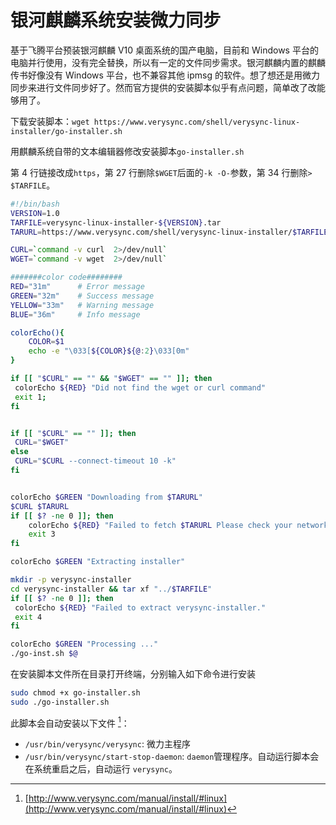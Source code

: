 # 银河麒麟系统安装微力同步


基于飞腾平台预装银河麒麟 V10 桌面系统的国产电脑，目前和 Windows 平台的电脑并行使用，没有完全替换，所以有一定的文件同步需求。银河麒麟内置的麒麟传书好像没有 Windows 平台，也不兼容其他 ipmsg 的软件。想了想还是用微力同步来进行文件同步好了。然而官方提供的安装脚本似乎有点问题，简单改了改能够用了。

<!--more-->

下载安装脚本：`wget https://www.verysync.com/shell/verysync-linux-installer/go-installer.sh`

用麒麟系统自带的文本编辑器修改安装脚本`go-installer.sh`

第 4 行链接改成`https`，第 27 行删除`$WGET`后面的`-k -O-`参数，第 34 行删除`> $TARFILE`。

```bash
#!/bin/bash
VERSION=1.0
TARFILE=verysync-linux-installer-${VERSION}.tar
TARURL=https://www.verysync.com/shell/verysync-linux-installer/$TARFILE

CURL=`command -v curl  2>/dev/null`
WGET=`command -v wget  2>/dev/null`

#######color code########
RED="31m"      # Error message
GREEN="32m"    # Success message
YELLOW="33m"   # Warning message
BLUE="36m"     # Info message

colorEcho(){
    COLOR=$1
    echo -e "\033[${COLOR}${@:2}\033[0m"
}

if [[ "$CURL" == "" && "$WGET" == "" ]]; then
 colorEcho ${RED} "Did not find the wget or curl command"
 exit 1;
fi


if [[ "$CURL" == "" ]]; then
 CURL="$WGET"
else
 CURL="$CURL --connect-timeout 10 -k"
fi


colorEcho $GREEN "Downloading from $TARURL"
$CURL $TARURL
if [[ $? -ne 0 ]]; then
    colorEcho ${RED} "Failed to fetch $TARURL Please check your network or try again."
    exit 3
fi

colorEcho $GREEN "Extracting installer"

mkdir -p verysync-installer
cd verysync-installer && tar xf "../$TARFILE"
if [[ $? -ne 0 ]]; then
 colorEcho ${RED} "Failed to extract verysync-installer."
 exit 4
fi

colorEcho $GREEN "Processing ..."
./go-inst.sh $@
```

在安装脚本文件所在目录打开终端，分别输入如下命令进行安装

```bash
sudo chmod +x go-installer.sh
sudo ./go-installer.sh
```

此脚本会自动安装以下文件 [^1]：

- `/usr/bin/verysync/verysync`: 微力主程序
- `/usr/bin/verysync/start-stop-daemon`: `daemon`管理程序。自动运行脚本会在系统重启之后，自动运行 `verysync`。

[^1]: [http://www.verysync.com/manual/install/#linux](http://www.verysync.com/manual/install/#linux)

